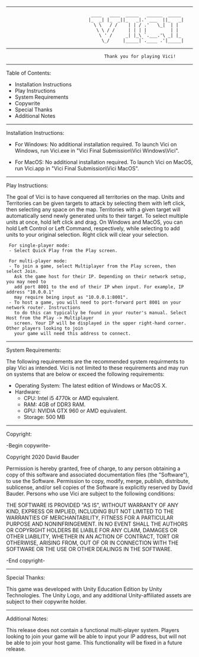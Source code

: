 -------------------------------------------------------------------------------------------------------------
                                    ____   ____  _____   ______  _____  
                                   |_  _| |_  _||_   _|.' ___  ||_   _| 
                                     \ \   / /    | | / .'   \_|  | |   
                                      \ \ / /     | | | |         | |   
                                       \ ' /     _| |_\ `.___.'\ _| |_  
                                        \_/     |_____|`.____ .'|_____| 
                                     
-------------------------------------------------------------------------------------------------------------

                                         Thank you for playing Vici!

-------------------------------------------------------------------------------------------------------------

Table of Contents:
- Installation Instructions
- Play Instructions
- System Requirements
- Copywrite
- Special Thanks
- Additional Notes

-------------------------------------------------------------------------------------------------------------

Installation Instructions:

- For Windows:
  No additional installation required.
  To launch Vici on Windows, run Vici.exe in "Vici Final Submission\Vici Windows\Vici\".

- For MacOS:
  No additional installation required.
  To launch Vici on MacOS, run Vici.app in "Vici Final Submission\Vici MacOS\".

-------------------------------------------------------------------------------------------------------------

Play Instructions:

The goal of Vici is to have conquered all territories on the map. Units and Territories 
can be given targets to attack by selecting them with left click, then selecting 
any space on the map. Territories with a given target will automatically send newly
generated units to their target. To select multiple units at once, hold left click and drag.
On Windows and MacOS, you can hold Left Control or Left Command, respectively, while selecting
to add units to your original selection. Right click will clear your selection. 

     For single-player mode:
     - Select Quick Play from the Play screen.

     For multi-player mode:
     - To join a game, select Multiplayer from the Play screen, then select Join.
       Ask the game host for their IP. Depending on their network setup, you may need to
       add port 8001 to the end of their IP when input. For example, IP address "10.0.0.1"
       may require being input as "10.0.0.1:8001".
     - To host a game, you will need to port-forward port 8001 on your network router. Instructions
       to do this can typically be found in your router's manual. Select Host from the Play -> Multiplayer
       screen. Your IP will be displayed in the upper right-hand corner. Other players looking to join
       your game will need this address to connect.

-------------------------------------------------------------------------------------------------------------

System Requirements:

The following requirements are the recommended system requirments to play Vici as intended. 
Vici is not limited to these requirements and may run on systems that are below or exceed 
the following requirements:

- Operating System: The latest edition of Windows or MacOS X.
- Hardware: 
  - CPU:      Intel i5 4770k or AMD equivalent.
  - RAM:      4GB of DDR3 RAM.
  - GPU:      NVIDIA GTX 960 or AMD equivalent.
  - Storage:  500 MB

-------------------------------------------------------------------------------------------------------------

Copyright:

-Begin copywrite-

Copyright 2020 David Bauder

Permission is hereby granted, free of charge, to any person obtaining a copy of this software and 
associated documentation files (the "Software"), to use the Software. Permission to copy, modify, 
merge, publish, distribute, sublicense, and/or sell copies of the Software is explicitly reserved by 
David Bauder. Persons who use Vici are subject to the following conditions:

THE SOFTWARE IS PROVIDED "AS IS", WITHOUT WARRANTY OF ANY KIND, EXPRESS OR IMPLIED, INCLUDING BUT NOT 
LIMITED TO THE WARRANTIES OF MERCHANTABILITY, FITNESS FOR A PARTICULAR PURPOSE AND NONINFRINGEMENT. 
IN NO EVENT SHALL THE AUTHORS OR COPYRIGHT HOLDERS BE LIABLE FOR ANY CLAIM, DAMAGES OR OTHER LIABILITY, 
WHETHER IN AN ACTION OF CONTRACT, TORT OR OTHERWISE, ARISING FROM, OUT OF OR IN CONNECTION WITH THE 
SOFTWARE OR THE USE OR OTHER DEALINGS IN THE SOFTWARE.

-End copyright-

-------------------------------------------------------------------------------------------------------------

Special Thanks:

This game was developed with Unity Education Edition by Unity Technologies. The Unity Logo, and any 
additional Unity-affiliated assets are subject to their copywrite holder.

-------------------------------------------------------------------------------------------------------------

Additional Notes:

This release does not contain a functional multi-player system. Players looking to join your game will
be able to input your IP address, but will not be able to join your host game. This functionality will 
be fixed in a future release.
